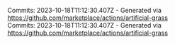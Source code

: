 Commits: 2023-10-18T11:12:30.407Z - Generated via https://github.com/marketplace/actions/artificial-grass
<br>
Commits: 2023-10-18T11:12:30.407Z - Generated via https://github.com/marketplace/actions/artificial-grass
<br>
